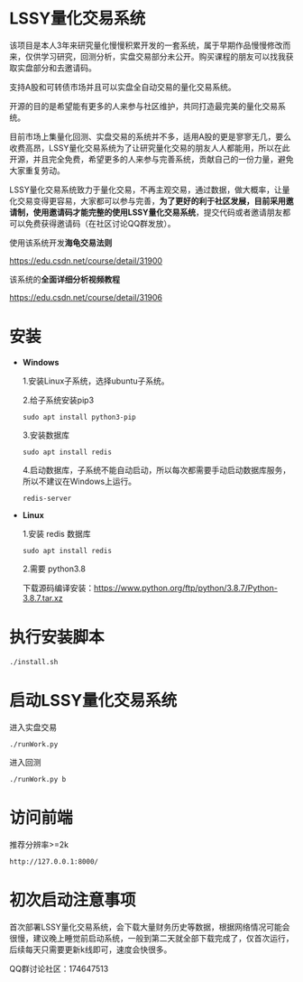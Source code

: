 # LSSY量化交易系统

该项目是本人3年来研究量化慢慢积累开发的一套系统，属于早期作品慢慢修改而来，仅供学习研究，回测分析，实盘交易部分未公开。购买课程的朋友可以找我获取实盘部分和去邀请码。

支持A股和可转债市场并且可以实盘全自动交易的量化交易系统。

开源的目的是希望能有更多的人来参与社区维护，共同打造最完美的量化交易系统。

目前市场上集量化回测、实盘交易的系统并不多，适用A股的更是寥寥无几，要么收费高昂，LSSY量化交易系统为了让研究量化交易的朋友人人都能用，所以在此开源，并且完全免费，希望更多的人来参与完善系统，贡献自己的一份力量，避免大家重复劳动。

LSSY量化交易系统致力于量化交易，不再主观交易，通过数据，做大概率，让量化交易变得更容易，大家都可以参与完善，**为了更好的利于社区发展，目前采用邀请制，使用邀请码才能完整的使用LSSY量化交易系统**，提交代码或者邀请朋友都可以免费获得邀请码（在社区讨论QQ群发放）。


使用该系统开发**海龟交易法则**

https://edu.csdn.net/course/detail/31900

该系统的**全面详细分析视频教程**

https://edu.csdn.net/course/detail/31906


# 安装

  * **Windows**
  
    1.安装Linux子系统，选择ubuntu子系统。
    
    2.给子系统安装pip3
    
    ```
    sudo apt install python3-pip
    ```
    
    3.安装数据库
    
    ```
    sudo apt install redis
    ```
    
    4.启动数据库，子系统不能自动启动，所以每次都需要手动启动数据库服务，所以不建议在Windows上运行。
    
    ```
    redis-server
    ```
  
  * **Linux**
  
    1.安装 redis 数据库
    
    ```
    sudo apt install redis
    ```

    2.需要 python3.8
    
    下载源码编译安装：https://www.python.org/ftp/python/3.8.7/Python-3.8.7.tar.xz

# 执行安装脚本

```
./install.sh
```

# 启动LSSY量化交易系统

进入实盘交易

```
./runWork.py
```

进入回测

```
./runWork.py b
```

# 访问前端

推荐分辨率>=2k

```
http://127.0.0.1:8000/
```

# 初次启动注意事项

首次部署LSSY量化交易系统，会下载大量财务历史等数据，根据网络情况可能会很慢，建议晚上睡觉前启动系统，一般到第二天就全部下载完成了，仅首次运行，后续每天只需要更新k线即可，速度会快很多。

QQ群讨论社区：174647513





